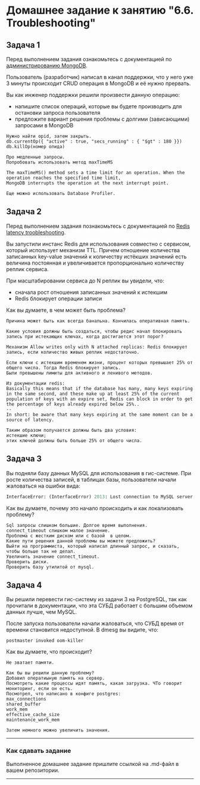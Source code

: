 # Домашнее задание к занятию "6.6. Troubleshooting"

## Задача 1

Перед выполнением задания ознакомьтесь с документацией по [администрированию MongoDB](https://docs.mongodb.com/manual/administration/).

Пользователь (разработчик) написал в канал поддержки, что у него уже 3 минуты происходит CRUD операция в MongoDB и её 
нужно прервать. 

Вы как инженер поддержки решили произвести данную операцию:
- напишите список операций, которые вы будете производить для остановки запроса пользователя
- предложите вариант решения проблемы с долгими (зависающими) запросами в MongoDB

```
Нужно найти opid, затем закрыть.
db.currentOp({ "active" : true, "secs_running" : { "$gt" : 180 }})
db.killOp(номер опида)

Про медленные запросы.
Попробовать использовать метод maxTimeMS

The maxTimeMS() method sets a time limit for an operation. When the operation reaches the specified time limit, 
MongoDB interrupts the operation at the next interrupt point.

Еще можно использовать Database Profiler.
```

## Задача 2

Перед выполнением задания познакомьтесь с документацией по [Redis latency troobleshooting](https://redis.io/topics/latency).

Вы запустили инстанс Redis для использования совместно с сервисом, который использует механизм TTL. 
Причем отношение количества записанных key-value значений к количеству истёкших значений есть величина постоянная и
увеличивается пропорционально количеству реплик сервиса. 

При масштабировании сервиса до N реплик вы увидели, что:
- сначала рост отношения записанных значений к истекшим
- Redis блокирует операции записи

Как вы думаете, в чем может быть проблема?
```
Причина может быть как всегда банальна. Кончилась оперативная память.

Какие условия должны быть создаться, чтобы редис начал блокировать запись при истекающих ключах, когда достигается этот порог?

Механизм Allow writes only with N attached replicas: Redis блокирует запись, если количество живых реплик недостаточно.

Если ключи с истекшим временем жизни, процент которых превышает 25% от общего числа. Тогда Redis блокирует запись. 
Были превышены лимиты для активного и ленивого методов.

Из документации redis:
Basically this means that if the database has many, many keys expiring in the same second, and these make up at least 25% of the current population of keys with an expire set, Redis can block in order to get the percentage of keys already expired below 25%..
--
In short: be aware that many keys expiring at the same moment can be a source of latency.

Таким образом получается должны быть два условия:
истекшие ключи;
этих ключей должны быть больше 25% от общего числа.

```
 
## Задача 3

Вы подняли базу данных MySQL для использования в гис-системе. При росте количества записей, в таблицах базы,
пользователи начали жаловаться на ошибки вида:
```python
InterfaceError: (InterfaceError) 2013: Lost connection to MySQL server during query u'SELECT..... '
```

Как вы думаете, почему это начало происходить и как локализовать проблему?


```
Sql запросы слишком большие. Долгое время выполнения.
connect_timeout слишком малое значение.
Проблема с жестким диском или с базой  в целом.
Какие пути решения данной проблемы вы можете предложить?
Выйти на программиста, который написал длинный запрос, и сказать, чтобы больше так не делал.
Увеличить значение connect_timeout.
Проверить диски.
Проверить базу утилитой от mysql.

```

## Задача 4


Вы решили перевести гис-систему из задачи 3 на PostgreSQL, так как прочитали в документации, что эта СУБД работает с 
большим объемом данных лучше, чем MySQL.

После запуска пользователи начали жаловаться, что СУБД время от времени становится недоступной. В dmesg вы видите, что:

`postmaster invoked oom-killer`

Как вы думаете, что происходит?
```
Не зватает памяти.

Как бы вы решили данную проблему?
Добавил оператиыную память на сервер.
Посмотреть какие процессы идят память, какая загрузка. ЧТо говорит мониторинг, если он есть.
Посмотрел, что написано в конфиге postgres:
max_connections
shared_buffer
work_mem
effective_cache_size
maintenance_work_mem

Затем немного можно увеличить значения.
```



---

### Как cдавать задание

Выполненное домашнее задание пришлите ссылкой на .md-файл в вашем репозитории.

---
